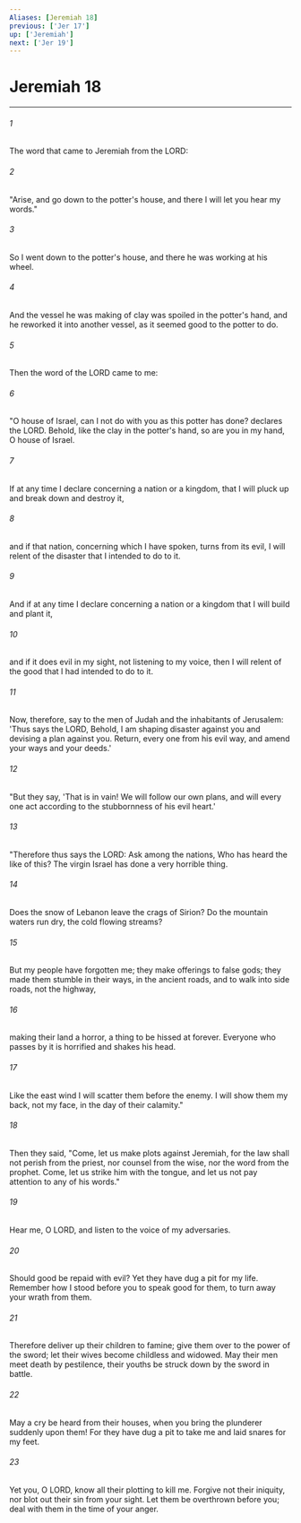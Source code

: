 ```yaml
---
Aliases: [Jeremiah 18]
previous: ['Jer 17']
up: ['Jeremiah']
next: ['Jer 19']
---
```

# Jeremiah 18

***

 

###### 1 
The word that came to Jeremiah from the LORD: 
 

###### 2 
"Arise, and go down to the potter's house, and there I will let you hear my words." 
 

###### 3 
So I went down to the potter's house, and there he was working at his wheel. 
 

###### 4 
And the vessel he was making of clay was spoiled in the potter's hand, and he reworked it into another vessel, as it seemed good to the potter to do.
 
 

###### 5 
Then the word of the LORD came to me: 
 

###### 6 
"O house of Israel, can I not do with you as this potter has done? declares the LORD. Behold, like the clay in the potter's hand, so are you in my hand, O house of Israel. 
 

###### 7 
If at any time I declare concerning a nation or a kingdom, that I will pluck up and break down and destroy it, 
 

###### 8 
and if that nation, concerning which I have spoken, turns from its evil, I will relent of the disaster that I intended to do to it. 
 

###### 9 
And if at any time I declare concerning a nation or a kingdom that I will build and plant it, 
 

###### 10 
and if it does evil in my sight, not listening to my voice, then I will relent of the good that I had intended to do to it. 
 

###### 11 
Now, therefore, say to the men of Judah and the inhabitants of Jerusalem: 'Thus says the LORD, Behold, I am shaping disaster against you and devising a plan against you. Return, every one from his evil way, and amend your ways and your deeds.'
 
 

###### 12 
"But they say, 'That is in vain! We will follow our own plans, and will every one act according to the stubbornness of his evil heart.'
 
 

###### 13 
"Therefore thus says the LORD: 
 Ask among the nations, 
 Who has heard the like of this? 
 The virgin Israel 
 has done a very horrible thing. 
 
 

###### 14 
Does the snow of Lebanon leave 
 the crags of Sirion? 
 Do the mountain waters run dry, 
 the cold flowing streams? 
 
 

###### 15 
But my people have forgotten me; 
 they make offerings to false gods; 
 they made them stumble in their ways, 
 in the ancient roads, 
 and to walk into side roads, 
 not the highway, 
 
 

###### 16 
making their land a horror, 
 a thing to be hissed at forever. 
 Everyone who passes by it is horrified 
 and shakes his head. 
 
 

###### 17 
Like the east wind I will scatter them 
 before the enemy. 
 I will show them my back, not my face, 
 in the day of their calamity."
 
 

###### 18 
Then they said, "Come, let us make plots against Jeremiah, for the law shall not perish from the priest, nor counsel from the wise, nor the word from the prophet. Come, let us strike him with the tongue, and let us not pay attention to any of his words."
 
 

###### 19 
Hear me, O LORD, 
 and listen to the voice of my adversaries. 
 
 

###### 20 
Should good be repaid with evil? 
 Yet they have dug a pit for my life. 
 Remember how I stood before you 
 to speak good for them, 
 to turn away your wrath from them. 
 
 

###### 21 
Therefore deliver up their children to famine; 
 give them over to the power of the sword; 
 let their wives become childless and widowed. 
 May their men meet death by pestilence, 
 their youths be struck down by the sword in battle. 
 
 

###### 22 
May a cry be heard from their houses, 
 when you bring the plunderer suddenly upon them! 
 For they have dug a pit to take me 
 and laid snares for my feet. 
 
 

###### 23 
Yet you, O LORD, know 
 all their plotting to kill me. 
 Forgive not their iniquity, 
 nor blot out their sin from your sight. 
 Let them be overthrown before you; 
 deal with them in the time of your anger.
 
